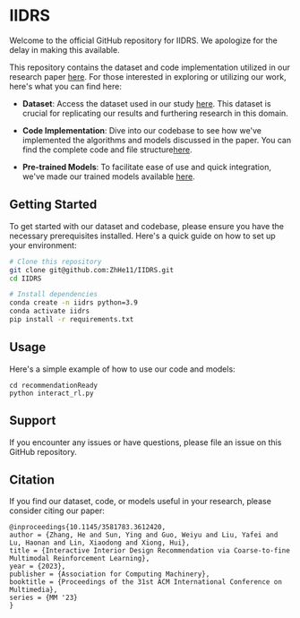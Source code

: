 # IIDRS

Welcome to the official GitHub repository for IIDRS. We apologize for the delay in making this available.

This repository contains the dataset and code implementation utilized in our research paper [here](#https://arxiv.org/pdf/2310.07287.pdf). For those interested in exploring or utilizing our work, here's what you can find here:

- **Dataset**: Access the dataset used in our study [here](#https://drive.google.com/drive/folders/1I1Jy9m8s7cQq99M8cYuCAyryApjPacnW). This dataset is crucial for replicating our results and furthering research in this domain.

- **Code Implementation**: Dive into our codebase to see how we've implemented the algorithms and models discussed in the paper. You can find the complete code and  file structure[here](#https://drive.google.com/drive/folders/1_vi2RwjKn_NAU7vpKhUiPO-HH1I_HEcn).

- **Pre-trained Models**: To facilitate ease of use and quick integration, we've made our trained models available [here](#https://drive.google.com/drive/folders/1ERbvDfGaDIiaUhIFmRDOaSFPzDXMpY_B).


## Getting Started

To get started with our dataset and codebase, please ensure you have the necessary prerequisites installed. Here's a quick guide on how to set up your environment:

```bash
# Clone this repository
git clone git@github.com:ZhHe11/IIDRS.git
cd IIDRS

# Install dependencies
conda create -n iidrs python=3.9
conda activate iidrs
pip install -r requirements.txt
```

## Usage 
Here's a simple example of how to use our code and models:

```
cd recommendationReady
python interact_rl.py
```

## Support 
If you encounter any issues or have questions, please file an issue on this GitHub repository.

## Citation
If you find our dataset, code, or models useful in your research, please consider citing our paper:
```
@inproceedings{10.1145/3581783.3612420,
author = {Zhang, He and Sun, Ying and Guo, Weiyu and Liu, Yafei and Lu, Haonan and Lin, Xiaodong and Xiong, Hui},
title = {Interactive Interior Design Recommendation via Coarse-to-fine Multimodal Reinforcement Learning},
year = {2023},
publisher = {Association for Computing Machinery},
booktitle = {Proceedings of the 31st ACM International Conference on Multimedia},
series = {MM '23}
}
```

